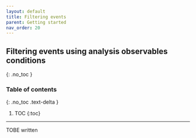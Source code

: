 ```yaml
---
layout: default
title: Filtering events
parent: Getting started
nav_order: 20
---
```


## Filtering events using analysis observables conditions
{: .no_toc }

### Table of contents
{: .no_toc .text-delta }

1. TOC
{:toc}

---

TOBE written

